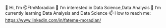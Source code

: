  👋 Hi, I’m @FtmMoradian
 👀 I’m interested in Data Science,Data Analysis 
 🌱 I’m currently learning Data Analysis and Data Science
 📫 How to reach me:
 https://www.linkedin.com/in/fateme-moradian/

<!---
FtmMoradian/FtmMoradian is a ✨ special ✨ repository because its `README.md` (this file) appears on your GitHub profile.
You can click the Preview link to take a look at your changes.
--->

